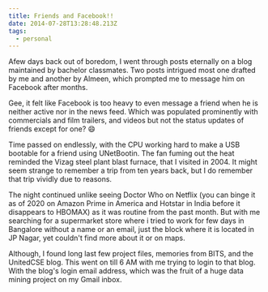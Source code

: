 ```yaml
---
title: Friends and Facebook!!
date: 2014-07-28T13:28:48.213Z
tags:
  - personal
---
```

Afew days back out of boredom, I went through posts eternally on a blog maintained by bachelor classmates. Two posts intrigued most one drafted by me and another by Almeen, which prompted me to message him on Facebook after months​.



Gee, it felt like Facebook is too heavy to even message a friend when he is neither active nor in the news feed. Which was populated prominently with commercials and film trailers, and videos but not the status updates of friends except for one?  😄



Time passed on endlessly, with the CPU working hard to make a USB bootable for a friend using UNetBootin. The fan fuming out the heat reminded the Vizag steel plant blast furnace, that I visited in 2004. It might seem strange to remember a trip from ten years back, but I do remember that trip vividly due to reasons.



The night continued unlike seeing Doctor Who on Netflix (you can binge it as of 2020 on Amazon Prime in America and Hotstar in India before it disappears to HBOMAX) as it was routine from the past month. But with me searching for a supermarket store where i tried to work for few days
in Bangalore without a name or an email, just the block where it is located in JP Nagar, yet couldn't find more about it or on maps. 



Although, I found long last few project files, memories from BITS, and the UnitedCSE blog. This went on till 6 AM with me trying to login to that blog. With the blog's login email address, which was the fruit of a huge data mining project on my Gmail inbox.